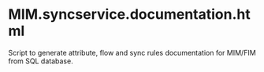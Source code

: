 # MIM.syncservice.documentation.html
Script to generate attribute, flow and sync rules documentation for MIM/FIM from SQL database.
